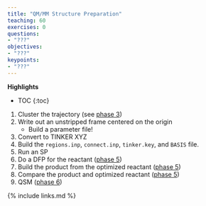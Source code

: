 ```yaml
---
title: "QM/MM Structure Preparation"
teaching: 60
exercises: 0
questions:
- "???"
objectives:
- "???"
keypoints:
- "???"
---
```


**Highlights**
* TOC
{:toc}

1. Cluster the trajectory (see [phase 3](03-MD-cluster/index.html))
2. Write out an unstripped frame centered on the origin
    - Build a parameter file!
3. Convert to TINKER XYZ
4. Build the `regions.inp`, `connect.inp`, `tinker.key`, and `BASIS` file.
5. Run an SP
6. Do a DFP for the reactant ([phase 5](05-DFP-prods/index.html))
7. Build the product from the optimized reactant ([phase 5](05-DFP-prods/index.html))
8. Compare the product and optimized reactant ([phase 5](05-DFP-prods/index.html))
9. QSM ([phase 6](06-QSM/index.html))

{% include links.md %}
